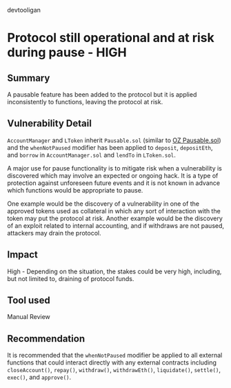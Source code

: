 devtooligan
# Protocol still operational and at risk during pause - HIGH

## Summary
A pausable feature has been added to the protocol but it is applied inconsistently to functions, leaving the protocol at risk.

## Vulnerability Detail
`AccountManager` and `LToken` inherit `Pausable.sol` (similar to [OZ Pausable.sol](https://github.com/OpenZeppelin/openzeppelin-contracts/blob/master/contracts/security/Pausable.sol)) and the `whenNotPaused` modifier has been applied to `deposit`, `depositEth`, and `borrow` in `AccountManager.sol` and `lendTo` in `LToken.sol`.  

A major use for pause functionality is to mitigate risk when a vulnerability is discovered which may involve an expected or ongoing hack.  It is a type of protection against unforeseen future events and it is not known in advance which functions would be appropriate to pause.

One example would be the discovery of a vulnerability in one of the approved tokens used as collateral in which any sort of interaction with the token may put the protocol at risk.  Another example would be the discovery of an exploit related to internal accounting, and if withdraws are not paused, attackers may drain the protocol.

## Impact
High - Depending on the situation, the stakes could be very high, including, but not limited to, draining of protocol funds.

## Tool used
Manual Review

## Recommendation
It is recommended that the `whenNotPaused` modifier be applied to all external functions that could interact directly with any external contracts including `closeAccount()`, `repay()`, `withdraw()`, `withdrawEth()`, `liquidate()`, `settle()`, `exec()`, and `approve()`. 
